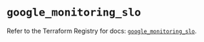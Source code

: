 # `google_monitoring_slo`

Refer to the Terraform Registry for docs: [`google_monitoring_slo`](https://registry.terraform.io/providers/hashicorp/google-beta/5.26.0/docs/resources/google_monitoring_slo).
